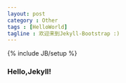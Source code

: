 ```yaml
---
layout: post
category : Other
tags : [HelloWorld]
tagline : 欢迎来到Jekyll-Bootstrap :)
---
```

{% include JB/setup %}

### Hello,Jekyll!